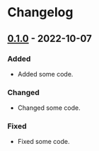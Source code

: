 # Changelog

## [0.1.0] - 2022-10-07

### Added

- Added some code.

### Changed

- Changed some code.

### Fixed

- Fixed some code.

[0.1.0]: https://github.com/dbalcomb/project-template/releases/tag/macros/0.1.0
